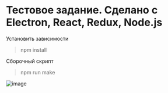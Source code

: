 # Тестовое задание. Сделано с Electron, React, Redux, Node.js

Установить зависимости
>npm install

Сборочный скрипт 
>npm run make


![image](https://user-images.githubusercontent.com/58769031/129944800-6f018058-61f8-4317-952b-c6ac0cf46230.png)

